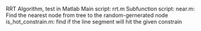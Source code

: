 RRT Algorithm, test in Matlab
Main script: rrt.m
Subfunction script:
	near.m: Find the nearest node from tree to the random-gernerated node
	is_hot_constrain.m: find if the line segment will hit the given constrain
